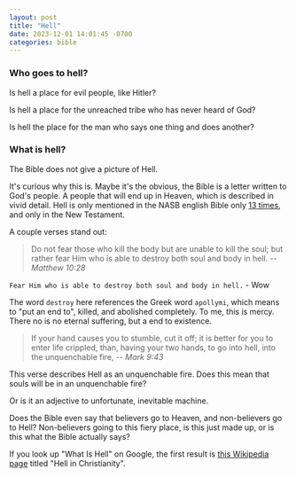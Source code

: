 ```yaml
---
layout: post
title: "Hell"
date: 2023-12-01 14:01:45 -0700
categories: bible
---
```


### Who goes to hell?

Is hell a place for evil people, like Hitler?

Is hell a place for the unreached tribe who has never heard of God?

Is hell the place for the man who says one thing and does another?

### What is hell?
The Bible does not give a picture of Hell. 

It's curious why this is. Maybe it's the obvious, the Bible is a letter written to God's people. A people
that will end up in Heaven, which is described in vivid detail. Hell is only mentioned in the NASB english Bible only [13 times](https://nasb.literalword.com/?q=hell), and only in the New Testament.

A couple verses stand out: 

> Do not fear those who kill the body but are unable to kill the soul; but rather fear Him who is able to destroy both soul and body in hell.
> -- <cite>Matthew 10:28</cite>

`Fear Him who is able to destroy both soul and body in hell.` - Wow

The word `destroy` here references the Greek word `apollymi`, which means to "put an end to", killed, and abolished completely. To me, this is mercy. There no is no eternal suffering, but a end to existence. 


> If your hand causes you to stumble, cut it off; it is better for you to enter life crippled, than, having your two hands, to go into hell, into the unquenchable fire,
> -- <cite>Mark 9:43</cite>

This verse describes Hell as an unquenchable fire. Does this mean that souls will be in an unquenchable fire? 

Or is it an adjective to unfortunate, inevitable machine. 

Does the Bible even say that believers go to Heaven, and non-believers go to Hell? Non-believers going 
to this fiery place, is this just made up, or is this what the Bible actually says? 



If you look up "What Is Hell" on Google, the first result is [this Wikipedia page](https://en.wikipedia.org/wiki/Hell_in_Christianity#:~:text=Immediately%20after%20death%20the%20souls,and%20for%20which%20he%20longs.)
titled "Hell in Christianity".


